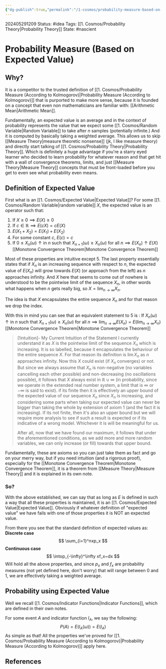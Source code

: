 ```yaml
---
{"dg-publish":true,"permalink":"/1-cosmos/probability-measure-based-on-expected-value/"}
---
```


202405291209
Status: #idea
Tags: [[1. Cosmos/Probability Theory\|Probability Theory]]
State: #nascient
# Probability Measure (Based on Expected Value)
## Why?
It is a competitor to the trusted definition of [[1. Cosmos/Probability Measure (According to Kolmogorov)\|Probability Measure (According to Kolmogorov)]] that is purported to make more sense, because it is founded on a concept that even non mathematicians are familiar with: [[Arithmetic Mean\|Arithmetic Mean]].

Fundamentally, an expected value is an average and in the context of probability represents the value that we expect some [[1. Cosmos/Random Variable\|Random Variable]] to take after $n$ samples (potentially infinite.) And it is computed by basically taking a weighted average. This allows us to skip [[Measure Theory\|measure theoretic nonsense]] (jk, I like measure theory) and directly start talking of [[1. Cosmos/Probability Theory\|Probability Theory]]. Which is definitely a huge advantage if you're a starry eyed learner who decided to learn probability for whatever reason and that get hit with a wall of convergence theorems, limits, and just [[Measure Theory\|Measure Theory]] concepts that must be front-loaded before you get to even see what probability even means.

## Definition of Expected Value
First what is an [[1. Cosmos/Expected Value\|Expected Value]]? 
For some [[1. Cosmos/Random Variable\|random variable]] $X$, the expected value is an operator such that:
1. If $X \geq 0 \implies E(X) \geq 0$
2. If $c \in \mathbb R \implies E(cX) = cE(X)$ 
3. $E(X_1+X_2)=E(X_1)+E(X_2)$
4. For some constant $c$, $E(c)=c$
5. If $0\leq X_n(\omega)\uparrow \text{in } n \text{ such that } X_{n+1}(\omega) \geq X_n(\omega) \text{ for all } n \implies E(X_n)\uparrow E(X)$ [[Monotone Convergence Theorem\|Monotone Convergence Theorem]]

Most of these properties are intuitive except $5$. The last property essentially states that if $X_n$ is an increasing sequence with respect to $n$, the expected value of $E(X_n)$ will grow towards $E(X)$ (or approach from the left) as $n$ approaches infinity. And $X$ here that seems to come out of nowhere is understood to be the pointwise limit of the sequence $X_n$,  in other words what happens when $n$ gets really big, so $X=\lim_{n \rightarrow \infty} X_n$.

The idea is that $X$ encapsulates the entire sequence $X_n$ and for that reason we drop the index.

With this in mind you can see that an equivalent statement to $5$ is :
If $X_n(\omega)\uparrow \text{in } n \text{ such that } X_{n+1}(\omega) \geq X_n(\omega) \text{ for all } n \implies \lim_{n \to \infty} E(X_n)=E(\lim_{n \to \infty} X_n)$ [[Monotone Convergence Theorem\|Monotone Convergence Theorem]]

>[!intuition]- My Current Intuition of the Statement
 > I currently understand it as $X$ is the pointwise limit of the sequence $X_n$ which is increasing. It is so labelled, because it encapsulates the behaviour of the entire sequence $X$. For that reason its definition is $\lim X_n$ as $n$ approaches infinity. Now this $X$ could exist (if $X_n$ converges) or not. But since we always assume that $X_n$ is non-negative (no variables cancelling each other possible) and non-decreasing (no oscillations possible), it follows that $X$ always exist in $\mathbb R \cup \infty$ (in probability, since we operate in the extended real number system, a limit that is $\infty$ or $-\infty$ is said to exist). if its finite then it is effectively an upper bound of the expected value of our sequence $X_n$ since $X_n$ is increasing, and considering some parts when taking our expected value can never be bigger than taking the whole by extension of axiom 1 (and the fact it is increasing). If its not finite, then it's also an upper bound but we will require more analysis to see if such a result is expected or if its indicative of a wrong model. Whichever it is will be meaningful for us.
 > 
 > After all, now that we have found our maximum, it follows that under the aforementioned conditions, as we add more and more random variables, we can only increase (or fill) towards that upper bound.


Fundamentally, these are axioms so you can just take them as fact and go on your merry way, but if you need intuition (and a rigorous proof), especially for the [[Monotone Convergence Theorem\|Monotone Convergence Theorem]], it is a theorem from [[Measure Theory\|Measure Theory]] and it is explained in its own note.

### So?
With the above established, we can say that as long as $E$ is defined in such a way that all these properties is maintained, it is an [[1. Cosmos/Expected Value\|Expected Value]]. Obviously if whatever definition of "expected value" we have fails with one of those properties it is NOT an expected value.

From there you see that the standard definition of expected values as:
**Discrete case**
$$
\sum_{i=1}^nxp_x
$$
**Continuous case**
$$
\intop_{-\infty}^\infty xf_x~dx
$$
Will hold all the above properties, and since $p_x$ and $f_x$ are probability measures (not yet defined here, don't worry) that will range between $0$ and $1$, we are effectively taking a weighted average.

## Probability using Expected Value
Well we recall [[1. Cosmos/Indicator Functions\|Indicator Functions]], which are defined in their own notes.

For some event $A$ and indicator function $I_A$, we say the following:
$$
P(A)=E(I_A(\omega))=E(I_A)
$$
As simple as that!
All the properties we've proved for [[1. Cosmos/Probability Measure (According to Kolmogorov)\|Probability Measure (According to Kolmogorov)]] apply here.


## References
